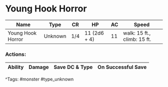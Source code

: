 # Young Hook Horror

| Name | Type | CR | HP | AC | Speed |
|------|------|----|----|----|-------|
| Young Hook Horror | Unknown | 1/4 | 11 (2d6 + 4) | 11 | walk: 15 ft., climb: 15 ft. |

### Actions:

| Ability | Damage | Save DC & Type | On Successful Save |
|---------|--------|----------------|--------------------|


^Tags: #monster #type_unknown